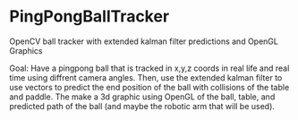 # PingPongBallTracker

OpenCV ball tracker with extended kalman filter predictions and OpenGL Graphics

Goal: Have a pingpong ball that is tracked in x,y,z coords in real life and real time using diffrent camera angles.
Then, use the extended kalman filter to use vectors to predict the end position of the ball with collisions of the table and paddle. 
The make a 3d graphic using OpenGL of the ball, table, and predicted path of the ball (and maybe the robotic arm that will be used). 
